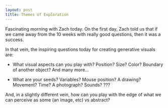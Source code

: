 ```yaml
---
layout: post
title: Themes of Exploration
---
```


Fascinating morning with Zach today. On the first day, Zach told us that if we came away from the 10 weeks with really good questions, then it was a success. 

In that vein, the inspiring questions today for creating generative visuals are: 

* What visual aspects can you play with? Position? Size? Color? Boundary of another object? And many more... 

* What are your seeds? Variables? Mouse position? A drawing? Movement? Time? A photograph? Sounds? ??? 

And, in a slightly different vein, how can you play with the edge of what we can perceive as some (an image, etc) vs abstract?
